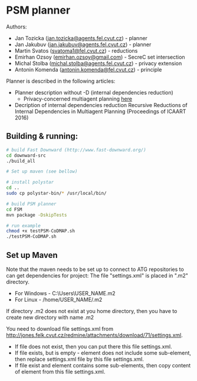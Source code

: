 # PSM planner

Authors:
* Jan Tozicka (jan.tozicka@agents.fel.cvut.cz) - planner
* Jan Jakubuv (jan.jakubuv@agents.fel.cvut.cz) - planner
* Martin Svatos (svatoma1@fel.cvut.cz) - reductions
* Emirhan Ozsoy (emirhan.ozsoy@gmail.com) - SecreC set intersection
* Michal Stolba (michal.stolba@agents.fel.cvut.cz) - privacy extension
* Antonin Komenda (antonin.komenda@fel.cvut.cz) - principle

Planner is described in the following articles:
* Planner description without -D (internal dependencies reduction)
  * Privacy-concerned multiagent planning [here](http://link.springer.com/article/10.1007%2Fs10115-015-0887-7)
* Decription of internal dependencies reduction
   Recursive Reductions of Internal Dependencies in Multiagent Planning (Proceedings of ICAART 2016)

## Building & running:
``` bash
# build Fast Downward (http://www.fast-downward.org/)
cd downward-src
./build_all

# Set up maven (see bellow)

# install polystar
cd ..
sudo cp polystar-bin/* /usr/local/bin/

# build PSM planner
cd FSM
mvn package -DskipTests

# run example
chmod +x testPSM-CoDMAP.sh
./testPSM-CoDMAP.sh
```

## Set up Maven

Note that the maven needs to be set up to connect to ATG repositories to can get dependencies for project:
The file "settings.xml" is placed in ".m2" directory.
* For Windows - C:\Users\USER_NAME\.m2
* For Linux - /home/USER_NAME/.m2

If directory .m2 does not exist at you home directory, then you have to create new directory with name .m2

You need to download file settings.xml from http://jones.felk.cvut.cz/redmine/attachments/download/71/settings.xml.
* If file does not exist, then you can put there this file settings.xml.
* If file exists, but is empty - <setting> element does not include some sub-element, then replace settings.xml file by this file settings.xml.
* If file exist and <setting> element contains some sub-elements, then copy content of <setting> element from this file settings.xml.
